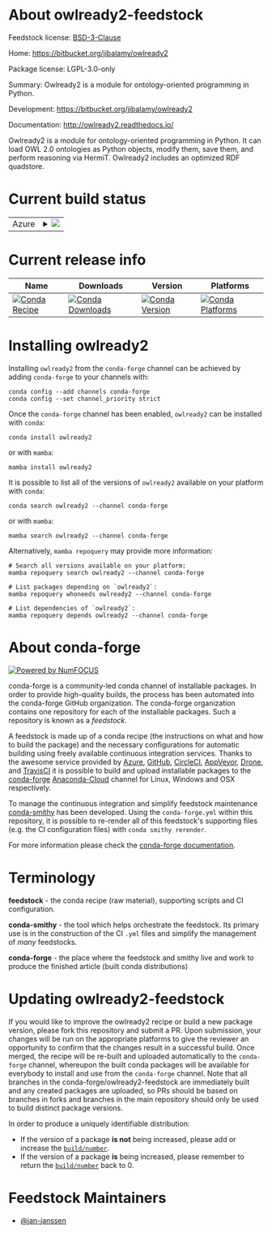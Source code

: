 About owlready2-feedstock
=========================

Feedstock license: [BSD-3-Clause](https://github.com/conda-forge/owlready2-feedstock/blob/main/LICENSE.txt)

Home: https://bitbucket.org/jibalamy/owlready2

Package license: LGPL-3.0-only

Summary: Owlready2 is a module for ontology-oriented programming in Python.

Development: https://bitbucket.org/jibalamy/owlready2

Documentation: http://owlready2.readthedocs.io/

Owlready2 is a module for ontology-oriented programming in Python.
It can load OWL 2.0 ontologies as Python objects, modify them, save
them, and perform reasoning via HermiT. Owlready2 includes an
optimized RDF quadstore.


Current build status
====================


<table>
    
  <tr>
    <td>Azure</td>
    <td>
      <details>
        <summary>
          <a href="https://dev.azure.com/conda-forge/feedstock-builds/_build/latest?definitionId=7969&branchName=main">
            <img src="https://dev.azure.com/conda-forge/feedstock-builds/_apis/build/status/owlready2-feedstock?branchName=main">
          </a>
        </summary>
        <table>
          <thead><tr><th>Variant</th><th>Status</th></tr></thead>
          <tbody><tr>
              <td>linux_64_python3.10.____cpython</td>
              <td>
                <a href="https://dev.azure.com/conda-forge/feedstock-builds/_build/latest?definitionId=7969&branchName=main">
                  <img src="https://dev.azure.com/conda-forge/feedstock-builds/_apis/build/status/owlready2-feedstock?branchName=main&jobName=linux&configuration=linux%20linux_64_python3.10.____cpython" alt="variant">
                </a>
              </td>
            </tr><tr>
              <td>linux_64_python3.11.____cpython</td>
              <td>
                <a href="https://dev.azure.com/conda-forge/feedstock-builds/_build/latest?definitionId=7969&branchName=main">
                  <img src="https://dev.azure.com/conda-forge/feedstock-builds/_apis/build/status/owlready2-feedstock?branchName=main&jobName=linux&configuration=linux%20linux_64_python3.11.____cpython" alt="variant">
                </a>
              </td>
            </tr><tr>
              <td>linux_64_python3.8.____73_pypy</td>
              <td>
                <a href="https://dev.azure.com/conda-forge/feedstock-builds/_build/latest?definitionId=7969&branchName=main">
                  <img src="https://dev.azure.com/conda-forge/feedstock-builds/_apis/build/status/owlready2-feedstock?branchName=main&jobName=linux&configuration=linux%20linux_64_python3.8.____73_pypy" alt="variant">
                </a>
              </td>
            </tr><tr>
              <td>linux_64_python3.8.____cpython</td>
              <td>
                <a href="https://dev.azure.com/conda-forge/feedstock-builds/_build/latest?definitionId=7969&branchName=main">
                  <img src="https://dev.azure.com/conda-forge/feedstock-builds/_apis/build/status/owlready2-feedstock?branchName=main&jobName=linux&configuration=linux%20linux_64_python3.8.____cpython" alt="variant">
                </a>
              </td>
            </tr><tr>
              <td>linux_64_python3.9.____73_pypy</td>
              <td>
                <a href="https://dev.azure.com/conda-forge/feedstock-builds/_build/latest?definitionId=7969&branchName=main">
                  <img src="https://dev.azure.com/conda-forge/feedstock-builds/_apis/build/status/owlready2-feedstock?branchName=main&jobName=linux&configuration=linux%20linux_64_python3.9.____73_pypy" alt="variant">
                </a>
              </td>
            </tr><tr>
              <td>linux_64_python3.9.____cpython</td>
              <td>
                <a href="https://dev.azure.com/conda-forge/feedstock-builds/_build/latest?definitionId=7969&branchName=main">
                  <img src="https://dev.azure.com/conda-forge/feedstock-builds/_apis/build/status/owlready2-feedstock?branchName=main&jobName=linux&configuration=linux%20linux_64_python3.9.____cpython" alt="variant">
                </a>
              </td>
            </tr><tr>
              <td>osx_64_python3.10.____cpython</td>
              <td>
                <a href="https://dev.azure.com/conda-forge/feedstock-builds/_build/latest?definitionId=7969&branchName=main">
                  <img src="https://dev.azure.com/conda-forge/feedstock-builds/_apis/build/status/owlready2-feedstock?branchName=main&jobName=osx&configuration=osx%20osx_64_python3.10.____cpython" alt="variant">
                </a>
              </td>
            </tr><tr>
              <td>osx_64_python3.11.____cpython</td>
              <td>
                <a href="https://dev.azure.com/conda-forge/feedstock-builds/_build/latest?definitionId=7969&branchName=main">
                  <img src="https://dev.azure.com/conda-forge/feedstock-builds/_apis/build/status/owlready2-feedstock?branchName=main&jobName=osx&configuration=osx%20osx_64_python3.11.____cpython" alt="variant">
                </a>
              </td>
            </tr><tr>
              <td>osx_64_python3.8.____73_pypy</td>
              <td>
                <a href="https://dev.azure.com/conda-forge/feedstock-builds/_build/latest?definitionId=7969&branchName=main">
                  <img src="https://dev.azure.com/conda-forge/feedstock-builds/_apis/build/status/owlready2-feedstock?branchName=main&jobName=osx&configuration=osx%20osx_64_python3.8.____73_pypy" alt="variant">
                </a>
              </td>
            </tr><tr>
              <td>osx_64_python3.8.____cpython</td>
              <td>
                <a href="https://dev.azure.com/conda-forge/feedstock-builds/_build/latest?definitionId=7969&branchName=main">
                  <img src="https://dev.azure.com/conda-forge/feedstock-builds/_apis/build/status/owlready2-feedstock?branchName=main&jobName=osx&configuration=osx%20osx_64_python3.8.____cpython" alt="variant">
                </a>
              </td>
            </tr><tr>
              <td>osx_64_python3.9.____73_pypy</td>
              <td>
                <a href="https://dev.azure.com/conda-forge/feedstock-builds/_build/latest?definitionId=7969&branchName=main">
                  <img src="https://dev.azure.com/conda-forge/feedstock-builds/_apis/build/status/owlready2-feedstock?branchName=main&jobName=osx&configuration=osx%20osx_64_python3.9.____73_pypy" alt="variant">
                </a>
              </td>
            </tr><tr>
              <td>osx_64_python3.9.____cpython</td>
              <td>
                <a href="https://dev.azure.com/conda-forge/feedstock-builds/_build/latest?definitionId=7969&branchName=main">
                  <img src="https://dev.azure.com/conda-forge/feedstock-builds/_apis/build/status/owlready2-feedstock?branchName=main&jobName=osx&configuration=osx%20osx_64_python3.9.____cpython" alt="variant">
                </a>
              </td>
            </tr><tr>
              <td>osx_arm64_python3.10.____cpython</td>
              <td>
                <a href="https://dev.azure.com/conda-forge/feedstock-builds/_build/latest?definitionId=7969&branchName=main">
                  <img src="https://dev.azure.com/conda-forge/feedstock-builds/_apis/build/status/owlready2-feedstock?branchName=main&jobName=osx&configuration=osx%20osx_arm64_python3.10.____cpython" alt="variant">
                </a>
              </td>
            </tr><tr>
              <td>osx_arm64_python3.11.____cpython</td>
              <td>
                <a href="https://dev.azure.com/conda-forge/feedstock-builds/_build/latest?definitionId=7969&branchName=main">
                  <img src="https://dev.azure.com/conda-forge/feedstock-builds/_apis/build/status/owlready2-feedstock?branchName=main&jobName=osx&configuration=osx%20osx_arm64_python3.11.____cpython" alt="variant">
                </a>
              </td>
            </tr><tr>
              <td>osx_arm64_python3.8.____cpython</td>
              <td>
                <a href="https://dev.azure.com/conda-forge/feedstock-builds/_build/latest?definitionId=7969&branchName=main">
                  <img src="https://dev.azure.com/conda-forge/feedstock-builds/_apis/build/status/owlready2-feedstock?branchName=main&jobName=osx&configuration=osx%20osx_arm64_python3.8.____cpython" alt="variant">
                </a>
              </td>
            </tr><tr>
              <td>osx_arm64_python3.9.____cpython</td>
              <td>
                <a href="https://dev.azure.com/conda-forge/feedstock-builds/_build/latest?definitionId=7969&branchName=main">
                  <img src="https://dev.azure.com/conda-forge/feedstock-builds/_apis/build/status/owlready2-feedstock?branchName=main&jobName=osx&configuration=osx%20osx_arm64_python3.9.____cpython" alt="variant">
                </a>
              </td>
            </tr>
          </tbody>
        </table>
      </details>
    </td>
  </tr>
</table>

Current release info
====================

| Name | Downloads | Version | Platforms |
| --- | --- | --- | --- |
| [![Conda Recipe](https://img.shields.io/badge/recipe-owlready2-green.svg)](https://anaconda.org/conda-forge/owlready2) | [![Conda Downloads](https://img.shields.io/conda/dn/conda-forge/owlready2.svg)](https://anaconda.org/conda-forge/owlready2) | [![Conda Version](https://img.shields.io/conda/vn/conda-forge/owlready2.svg)](https://anaconda.org/conda-forge/owlready2) | [![Conda Platforms](https://img.shields.io/conda/pn/conda-forge/owlready2.svg)](https://anaconda.org/conda-forge/owlready2) |

Installing owlready2
====================

Installing `owlready2` from the `conda-forge` channel can be achieved by adding `conda-forge` to your channels with:

```
conda config --add channels conda-forge
conda config --set channel_priority strict
```

Once the `conda-forge` channel has been enabled, `owlready2` can be installed with `conda`:

```
conda install owlready2
```

or with `mamba`:

```
mamba install owlready2
```

It is possible to list all of the versions of `owlready2` available on your platform with `conda`:

```
conda search owlready2 --channel conda-forge
```

or with `mamba`:

```
mamba search owlready2 --channel conda-forge
```

Alternatively, `mamba repoquery` may provide more information:

```
# Search all versions available on your platform:
mamba repoquery search owlready2 --channel conda-forge

# List packages depending on `owlready2`:
mamba repoquery whoneeds owlready2 --channel conda-forge

# List dependencies of `owlready2`:
mamba repoquery depends owlready2 --channel conda-forge
```


About conda-forge
=================

[![Powered by
NumFOCUS](https://img.shields.io/badge/powered%20by-NumFOCUS-orange.svg?style=flat&colorA=E1523D&colorB=007D8A)](https://numfocus.org)

conda-forge is a community-led conda channel of installable packages.
In order to provide high-quality builds, the process has been automated into the
conda-forge GitHub organization. The conda-forge organization contains one repository
for each of the installable packages. Such a repository is known as a *feedstock*.

A feedstock is made up of a conda recipe (the instructions on what and how to build
the package) and the necessary configurations for automatic building using freely
available continuous integration services. Thanks to the awesome service provided by
[Azure](https://azure.microsoft.com/en-us/services/devops/), [GitHub](https://github.com/),
[CircleCI](https://circleci.com/), [AppVeyor](https://www.appveyor.com/),
[Drone](https://cloud.drone.io/welcome), and [TravisCI](https://travis-ci.com/)
it is possible to build and upload installable packages to the
[conda-forge](https://anaconda.org/conda-forge) [Anaconda-Cloud](https://anaconda.org/)
channel for Linux, Windows and OSX respectively.

To manage the continuous integration and simplify feedstock maintenance
[conda-smithy](https://github.com/conda-forge/conda-smithy) has been developed.
Using the ``conda-forge.yml`` within this repository, it is possible to re-render all of
this feedstock's supporting files (e.g. the CI configuration files) with ``conda smithy rerender``.

For more information please check the [conda-forge documentation](https://conda-forge.org/docs/).

Terminology
===========

**feedstock** - the conda recipe (raw material), supporting scripts and CI configuration.

**conda-smithy** - the tool which helps orchestrate the feedstock.
                   Its primary use is in the construction of the CI ``.yml`` files
                   and simplify the management of *many* feedstocks.

**conda-forge** - the place where the feedstock and smithy live and work to
                  produce the finished article (built conda distributions)


Updating owlready2-feedstock
============================

If you would like to improve the owlready2 recipe or build a new
package version, please fork this repository and submit a PR. Upon submission,
your changes will be run on the appropriate platforms to give the reviewer an
opportunity to confirm that the changes result in a successful build. Once
merged, the recipe will be re-built and uploaded automatically to the
`conda-forge` channel, whereupon the built conda packages will be available for
everybody to install and use from the `conda-forge` channel.
Note that all branches in the conda-forge/owlready2-feedstock are
immediately built and any created packages are uploaded, so PRs should be based
on branches in forks and branches in the main repository should only be used to
build distinct package versions.

In order to produce a uniquely identifiable distribution:
 * If the version of a package **is not** being increased, please add or increase
   the [``build/number``](https://docs.conda.io/projects/conda-build/en/latest/resources/define-metadata.html#build-number-and-string).
 * If the version of a package **is** being increased, please remember to return
   the [``build/number``](https://docs.conda.io/projects/conda-build/en/latest/resources/define-metadata.html#build-number-and-string)
   back to 0.

Feedstock Maintainers
=====================

* [@jan-janssen](https://github.com/jan-janssen/)

